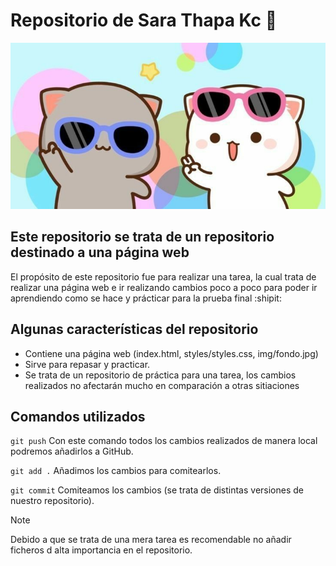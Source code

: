 # Repositorio de Sara Thapa Kc :revolving_hearts:
![Gatos](./img/mochicats.jpg)

## Este repositorio se trata de un repositorio destinado a una página web
El propósito de este repositorio fue para realizar una tarea, la cual trata de realizar una página web e ir realizando cambios poco a poco para poder ir aprendiendo como se hace y prácticar para la prueba final :shipit:	

## Algunas características del repositorio
+ Contiene una página web (index.html, styles/styles.css, img/fondo.jpg)
+ Sirve para repasar y practicar.
+ Se trata de un repositorio de práctica para una tarea, los cambios realizados no afectarán mucho en comparación a otras sitiaciones

## Comandos utilizados
`git push` Con este comando todos los cambios realizados de manera local podremos añadirlos a GitHub.

`git add .` Añadimos los cambios para comitearlos.

`git commit` Comiteamos los cambios (se trata de distintas versiones de nuestro repositorio).


> [!NOTE]
> Debido a que se trata de una mera tarea es recomendable no añadir ficheros d alta importancia en el repositorio.
